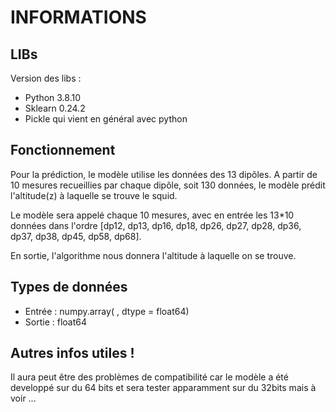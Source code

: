 # INFORMATIONS

## LIBs

Version des libs :

- Python 3.8.10
- Sklearn 0.24.2
- Pickle qui vient en général avec python

## Fonctionnement

Pour la prédiction, le modèle utilise les données des 13 dipôles. A partir de 10 mesures recueillies par chaque dipôle, soit 130 données, le modèle prédit l'altitude(z) à laquelle se trouve le squid.

Le modèle sera appelé chaque 10 mesures, avec en entrée les 13\*10 données dans l'ordre [dp12, dp13, dp16, dp18, dp26, dp27, dp28, dp36, dp37, dp38, dp45, dp58, dp68].

En sortie, l'algorithme nous donnera l'altitude à laquelle on se trouve.

## Types de données

- Entrée : numpy.array( , dtype = float64)
- Sortie : float64

## Autres infos utiles !

Il aura peut être des problèmes de compatibilité car le modèle a été developpé sur du 64 bits et sera tester apparamment sur du 32bits mais à voir ...


